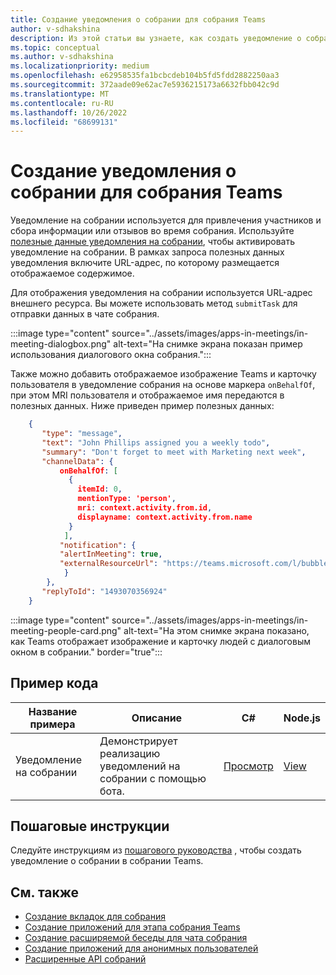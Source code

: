 ```yaml
---
title: Создание уведомления о собрании для собрания Teams
author: v-sdhakshina
description: Из этой статьи вы узнаете, как создать уведомление о собрании для собрания Microsoft Teams и его пример кода.
ms.topic: conceptual
ms.author: v-sdhakshina
ms.localizationpriority: medium
ms.openlocfilehash: e62958535fa1bcbcdeb104b5fd5fdd2882250aa3
ms.sourcegitcommit: 372aade09e62ac7e5936215173a6632fbb042c9d
ms.translationtype: MT
ms.contentlocale: ru-RU
ms.lasthandoff: 10/26/2022
ms.locfileid: "68699131"
---
```

# <a name="build-in-meeting-notification-for-teams-meeting"></a>Создание уведомления о собрании для собрания Teams

Уведомление на собрании используется для привлечения участников и сбора информации или отзывов во время собрания. Используйте [полезные данные уведомления на собрании](meeting-apps-apis.md#send-an-in-meeting-notification), чтобы активировать уведомление на собрании. В рамках запроса полезных данных уведомления включите URL-адрес, по которому размещается отображаемое содержимое.

Для отображения уведомления на собрании используется URL-адрес внешнего ресурса. Вы можете использовать метод `submitTask` для отправки данных в чате собрания.

:::image type="content" source="../assets/images/apps-in-meetings/in-meeting-dialogbox.png" alt-text="На снимке экрана показан пример использования диалогового окна собрания.":::

Также можно добавить отображаемое изображение Teams и карточку пользователя в уведомление собрания на основе маркера `onBehalfOf`, при этом MRI пользователя и отображаемое имя передаются в полезных данных. Ниже приведен пример полезных данных:

```json
    {
       "type": "message",
       "text": "John Phillips assigned you a weekly todo",
       "summary": "Don't forget to meet with Marketing next week",
       "channelData": {
           onBehalfOf: [
             { 
               itemId: 0, 
               mentionType: 'person', 
               mri: context.activity.from.id, 
               displayname: context.activity.from.name 
             }
            ],
           "notification": {
           "alertInMeeting": true,
           "externalResourceUrl": "https://teams.microsoft.com/l/bubble/APP_ID?url=<url>&height=<height>&width=<width>&title=<title>&completionBotId=BOT_APP_ID"
            }
        },
       "replyToId": "1493070356924"
    }
```

:::image type="content" source="../assets/images/apps-in-meetings/in-meeting-people-card.png" alt-text="На этом снимке экрана показано, как Teams отображает изображение и карточку людей с диалоговым окном в собрании." border="true":::

## <a name="code-sample"></a>Пример кода

Название примера | Описание | C# | Node.js |
|----------------|-----------------|--------------|----------------|
| Уведомление на собрании | Демонстрирует реализацию уведомлений на собрании с помощью бота. | [Просмотр](https://github.com/OfficeDev/Microsoft-Teams-Samples/tree/main/samples/meetings-content-bubble/csharp) | [View](https://github.com/OfficeDev/Microsoft-Teams-Samples/tree/main/samples/meetings-content-bubble/nodejs) |

## <a name="step-by-step-guide"></a>Пошаговые инструкции

Следуйте инструкциям из [пошагового руководства](../sbs-meeting-content-bubble.yml) , чтобы создать уведомление о собрании в собрании Teams.

## <a name="see-also"></a>См. также

* [Создание вкладок для собрания](~/apps-in-teams-meetings/build-tabs-for-meeting.md)
* [Создание приложений для этапа собрания Teams](build-apps-for-teams-meeting-stage.md)
* [Создание расширяемой беседы для чата собрания](build-extensible-conversation-for-meeting-chat.md)
* [Создание приложений для анонимных пользователей](build-apps-for-anonymous-user.md)
* [Расширенные API собраний](meeting-apps-apis.md)
